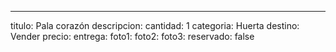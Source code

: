 ---
titulo: Pala corazón
descripcion: 
cantidad: 1
categoria: Huerta
destino: Vender
precio: 
entrega: 
foto1: 
foto2: 
foto3: 
reservado: false
